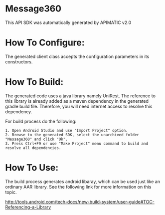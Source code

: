 #

Message360
=================
This API SDK was automatically generated by APIMATIC v2.0

How To Configure:
=================
The generated client class accepts the configuration parameters in its constructors.

How To Build: 
=============
The generated code uses a java library namely UniRest. The reference to this
library is already added as a maven dependency in the generated gradle build
file. Therefore, you will need internet access to resolve this dependency.

For build process do the following:

    1. Open Android Studio and use "Import Project" option. 
    2. Browse to the generated SDK, select the unarchived folder "Message360" and click "Ok".
    3. Press Ctrl+F9 or use "Make Project" menu command to build and resolve all dependencies.


How To Use:
===========
The build process generates android libaray, which can be used just like an
ordinary AAR library. See the following link for more information on this
topic.

http://tools.android.com/tech-docs/new-build-system/user-guide#TOC-Referencing-a-Library

